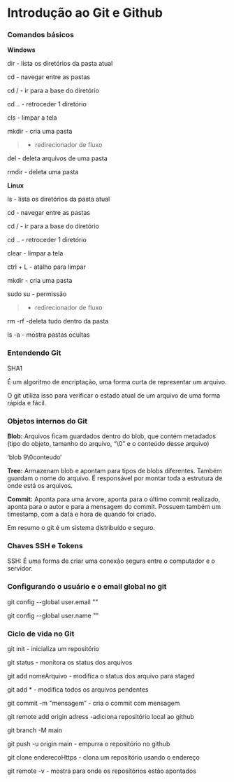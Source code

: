 # Introdução ao Git e Github

### Comandos básicos

**Windows**

dir - lista os diretórios da pasta atual

cd - navegar entre as pastas

cd / - ir para a base do diretório

cd .. - retroceder 1 diretório

cls - limpar a tela

mkdir - cria uma pasta

> - redirecionador de fluxo

del - deleta arquivos de uma pasta

rmdir - deleta uma pasta

**Linux**

ls - lista os diretórios da pasta atual

cd - navegar entre as pastas

cd / - ir para a base do diretório

cd .. - retroceder 1 diretório

clear - limpar a tela

ctrl + L - atalho para limpar

mkdir - cria uma pasta

sudo su - permissão

> - redirecionador de fluxo

rm -rf -deleta tudo dentro da pasta

ls -a - mostra pastas ocultas

### Entendendo Git

SHA1

É um algoritmo de encriptação, uma forma curta de representar um arquivo.

O git utiliza isso para verificar o estado atual de um arquivo de uma forma rápida e fácil.

### Objetos internos do Git

**Blob:** Arquivos ficam guardados dentro do blob, que contém metadados (tipo do objeto, tamanho do arquivo, “\0” e o conteúdo desse arquivo) 

‘blob 9\0conteudo’

**Tree:** Armazenam blob e apontam para tipos de blobs diferentes. Também guardam o nome do arquivo. É responsável por montar toda a estrutura de onde está os arquivos.

**Commit:** Aponta para uma árvore, aponta para o último commit realizado, aponta para o autor e para a mensagem do commit. Possuem também um timestamp, com a data e hora de quando foi criado.

Em resumo o git é um sistema distribuído e seguro.

### Chaves SSH e Tokens

SSH: É uma forma de criar uma conexão segura entre o computador e o servidor.

### Configurando o usuário e o email global no git

git config --global user.email ""

git config --global user.name ""

### Ciclo de vida no Git

git init - inicializa um repositório

git status - monitora os status dos arquivos

git add nomeArquivo - modifica o status dos arquivo para staged

git add * - modifica todos os arquivos pendentes

git commit -m "mensagem” - cria o commit com mensagem

git remote add origin adress -adiciona repositório local ao github

git branch -M main

git push -u origin main - empurra o repositório no github

git clone enderecoHttps - clona um repositório usando o endereço

git remote -v - mostra para onde os repositórios estão apontados